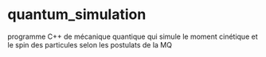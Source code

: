 # quantum_simulation
programme C++ de mécanique quantique qui simule le moment cinétique et le spin des particules selon les postulats de la MQ
